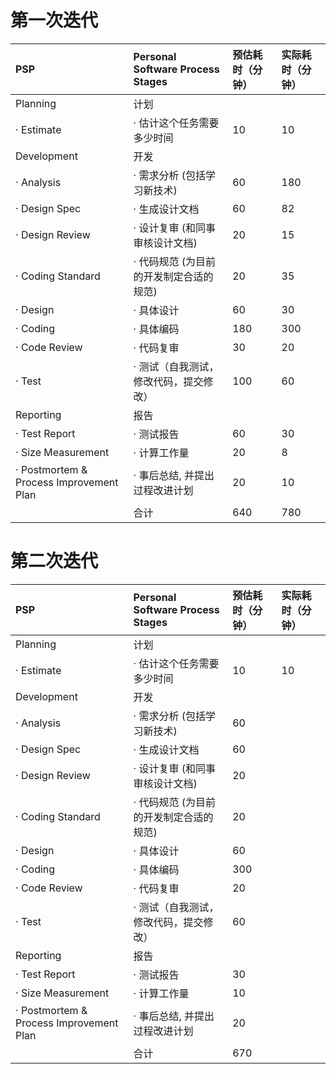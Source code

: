 # 第一次迭代

| PSP                                     | Personal Software Process Stages | 预估耗时（分钟） | 实际耗时（分钟） |
|:----------------------------------------|:---------------------------------|:---------|:---------|
| Planning                                | 计划                               |          |          |
| · Estimate                              | · 估计这个任务需要多少时间                   | 10       | 10       |
| Development                             | 开发                               |          |          |
| · Analysis                              | · 需求分析 (包括学习新技术)                 | 60       | 180      |
| · Design Spec                           | · 生成设计文档                         | 60       | 82       |
| · Design Review                         | · 设计复审 (和同事审核设计文档)               | 20       | 15       |
| · Coding Standard                       | · 代码规范 (为目前的开发制定合适的规范)           | 20       | 35       |
| · Design                                | · 具体设计                           | 60       | 30       |
| · Coding                                | · 具体编码                           | 180      | 300      |
| · Code Review                           | · 代码复审                           | 30       | 20       |
| · Test                                  | · 测试（自我测试，修改代码，提交修改）             | 100      | 60       |
| Reporting                               | 报告                               |          |          |
| · Test Report                           | · 测试报告                           | 60       | 30       |
| · Size Measurement                      | · 计算工作量                          | 20       | 8        |
| · Postmortem & Process Improvement Plan | · 事后总结, 并提出过程改进计划                | 20       | 10       |
|                                         | 合计                               | 640      | 780      |

# 第二次迭代

| PSP                                     | Personal Software Process Stages | 预估耗时（分钟） | 实际耗时（分钟） |
|:----------------------------------------|:---------------------------------|:---------|:---------|
| Planning                                | 计划                               |          |          |
| · Estimate                              | · 估计这个任务需要多少时间                   | 10       | 10       |
| Development                             | 开发                               |          |          |
| · Analysis                              | · 需求分析 (包括学习新技术)                 | 60       |          |
| · Design Spec                           | · 生成设计文档                         | 60       |          |
| · Design Review                         | · 设计复审 (和同事审核设计文档)               | 20       |          |
| · Coding Standard                       | · 代码规范 (为目前的开发制定合适的规范)           | 20       |          |
| · Design                                | · 具体设计                           | 60       |          |
| · Coding                                | · 具体编码                           | 300      |          |
| · Code Review                           | · 代码复审                           | 20       |          |
| · Test                                  | · 测试（自我测试，修改代码，提交修改）             | 60       |          |
| Reporting                               | 报告                               |          |          |
| · Test Report                           | · 测试报告                           | 30       |          |
| · Size Measurement                      | · 计算工作量                          | 10       |          |
| · Postmortem & Process Improvement Plan | · 事后总结, 并提出过程改进计划                | 20       |          |
|                                         | 合计                               | 670      |          |